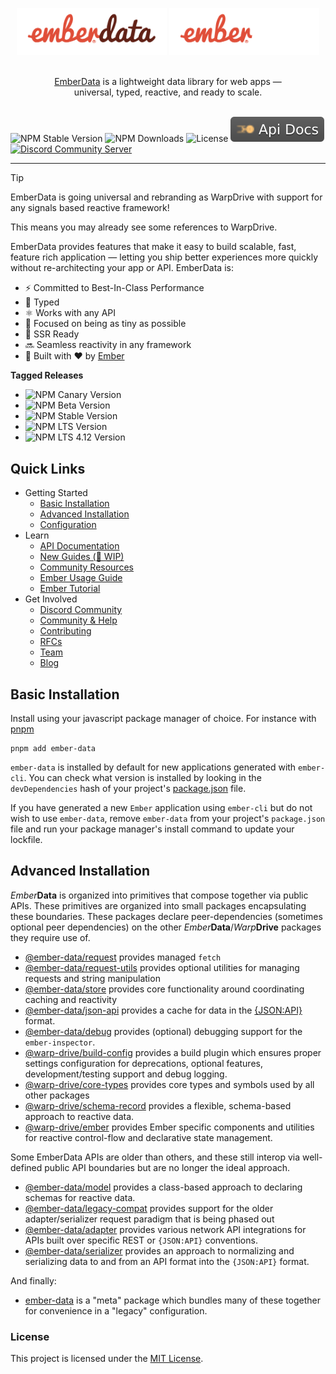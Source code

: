 <p align="center">
  <img
    class="project-logo"
    src="./logos/ember-data-logo-light.svg#gh-light-mode-only"
    alt="EmberData"
    width="240px"
    title="EmberData"
    />
  <img
    class="project-logo"
    src="./logos/ember-data-logo-dark.svg#gh-dark-mode-only"
    alt="EmberData"
    width="240px"
    title="EmberData"
    />
</p>

<p align="center">
  <br>
  <a href="https://warp-drive.io">EmberData</a> is a lightweight data library for web apps &mdash;
  <br>
  universal, typed, reactive, and ready to scale.
  <br/><br/>
<p>

![NPM Stable Version](https://img.shields.io/npm/v/ember-data/latest?label=version&style=flat&color=FFC474)
![NPM Downloads](https://img.shields.io/npm/dm/ember-data.svg?style=flat&color=FFC474)
![License](https://img.shields.io/github/license/emberjs/data.svg?style=flat&color=FFC474)
[![Docs](./logos/docs-badge.svg)](https://api.emberjs.com/ember-data/release)
[![Discord Community Server](https://img.shields.io/badge/Discord-grey?logo=discord&logoColor=FFC474)](https://discord.gg/zT3asNS
)

---

> [!TIP]
> EmberData is going universal and rebranding as WarpDrive
> with support for any signals based reactive framework!
>
> This means you may already see some references to WarpDrive.

EmberData provides features that make it easy to build scalable, fast, feature
rich application &mdash; letting you ship better experiences more quickly without re-architecting your app or API. EmberData is:

- ⚡️ Committed to Best-In-Class Performance
- 💚 Typed
- ⚛️ Works with any API
- 🌲 Focused on being as tiny as possible
- 🚀 SSR Ready
- 🔜 Seamless reactivity in any framework
- 🐹 Built with ♥️ by [Ember](https://emberjs.com)

**Tagged Releases**

- ![NPM Canary Version](https://img.shields.io/npm/v/ember-data/canary?label=%40canary&color=FFBF00)
- ![NPM Beta Version](https://img.shields.io/npm/v/ember-data/beta?label=%40beta&color=ff00ff)
- ![NPM Stable Version](https://img.shields.io/npm/v/ember-data/latest?label=%40latest&color=90EE90)
- ![NPM LTS Version](https://img.shields.io/npm/v/ember-data/lts?label=%40lts&color=0096FF)
- ![NPM LTS 4.12 Version](https://img.shields.io/npm/v/ember-data/lts-4-12?label=%40lts-4-12&color=bbbbbb)

## Quick Links

- Getting Started
  - [Basic Installation](#basic-installation)
  - [Advanced Installation](#advanced-installation)
  - [Configuration](https://github.com/emberjs/data/blob/main/packages/build-config/README.md)
- Learn
  - [API Documentation](https://api.emberjs.com/ember-data/release)
  - [New Guides (🚧 WIP)](https://github.com/emberjs/data/blob/main/guides/index.md)
  - [Community Resources](https://github.com/emberjs/data/blob/main/guides/community-resources.md)
  - [Ember Usage Guide](https://guides.emberjs.com/release/models/)
  - [Ember Tutorial](https://guides.emberjs.com/release/tutorial/part-1/)
- Get Involved
  - [Discord Community](https://discord.com/invite/emberjs)
  - [Community & Help](https://emberjs.com/community)
  - [Contributing](https://github.com/emberjs/data/blob/main/CONTRIBUTING.md)
  - [RFCs](https://github.com/emberjs/rfcs/labels/T-ember-data)
  - [Team](https://emberjs.com/team)
  - [Blog](https://emberjs.com/blog)

## Basic Installation

Install using your javascript package manager of choice. For instance with [pnpm](https://pnpm.io/)

```no-highlight
pnpm add ember-data
```

`ember-data` is installed by default for new applications generated with `ember-cli`. You can check what version is installed by looking in the `devDependencies` hash of your project's [package.json](https://docs.npmjs.com/cli/v8/configuring-npm/package-json) file.

If you have generated a new `Ember` application using `ember-cli` but do
not wish to use `ember-data`, remove `ember-data` from your project's `package.json` file and run your package manager's install command to update your lockfile.

## Advanced Installation

*Ember***Data** is organized into primitives that compose together via public APIs. These primitives are organized into
small packages encapsulating these boundaries. These packages
declare peer-dependencies (sometimes optional peer dependencies)
on the other *Ember***Data**/*Warp***Drive** packages they require use of.

- [@ember-data/request](../packages/request) provides managed `fetch`
- [@ember-data/request-utils](../packages/request-utils) provides optional utilities for managing requests and string manipulation
- [@ember-data/store](../packages/store) provides core functionality around coordinating caching and reactivity 
- [@ember-data/json-api](../packages/json-api) provides a cache for data in the [{JSON:API}](https://jsonapi.org) format.
- [@ember-data/debug](../packages/debug) provides (optional) debugging support for the `ember-inspector`.
- [@warp-drive/build-config](../packages/build-config) provides a build plugin which ensures proper settings configuration for deprecations, optional features, development/testing support and debug logging.
- [@warp-drive/core-types](../packages/core-types) provides core types and symbols used by all other packages
- [@warp-drive/schema-record](../packages/schema-record) provides a flexible, schema-based approach to reactive data.
- [@warp-drive/ember](../packages/ember) provides Ember specific components and utilities for reactive control-flow and declarative state management.

Some EmberData APIs are older than others, and these still interop via well-defined
 public API boundaries but are no longer the ideal approach.

- [@ember-data/model](../packages/model) provides a class-based approach to declaring schemas for reactive data.
- [@ember-data/legacy-compat](../packages/legacy-compat) provides support for the older adapter/serializer request paradigm that is being phased out
- [@ember-data/adapter](../packages/adapter) provides various network API integrations for APIs built over specific REST or `{JSON:API}` conventions.
- [@ember-data/serializer](../packages/serializer) provides an approach to normalizing and serializing data to and from an API format into the `{JSON:API}` format.

And finally:

- [ember-data](./packages/-ember-data) is a "meta" package which bundles many of these together for convenience in a "legacy" configuration.

### License

This project is licensed under the [MIT License](LICENSE.md).
